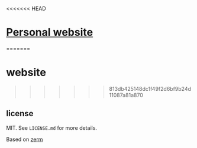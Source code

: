 <<<<<<< HEAD
# [Personal website](https://linnenberg.dev)
=======
# website
>>>>>>> 813db425148dc1f49f2d6bf9b24d11087a81a870


## license

MIT. See `LICENSE.md` for more details.

Based on [zerm](https://github.com/ejmg/zerm)
